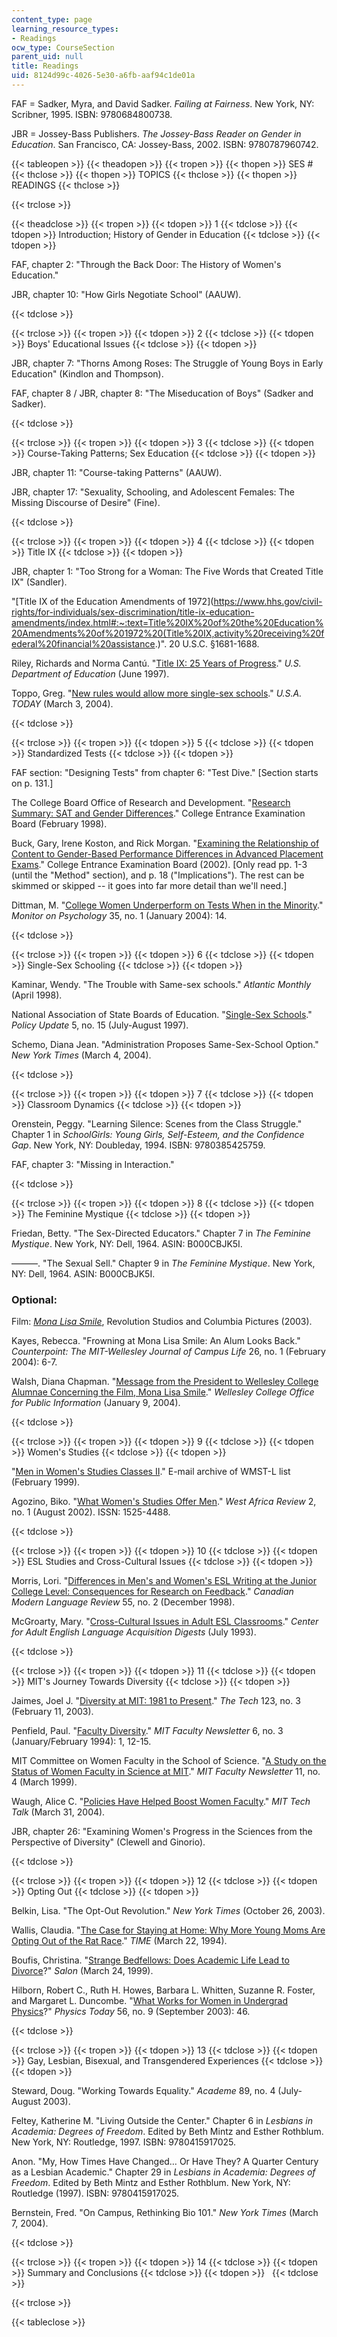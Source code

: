 ```yaml
---
content_type: page
learning_resource_types:
- Readings
ocw_type: CourseSection
parent_uid: null
title: Readings
uid: 8124d99c-4026-5e30-a6fb-aaf94c1de01a
---
```


FAF = Sadker, Myra, and David Sadker. _Failing at Fairness_. New York, NY: Scribner, 1995. ISBN: 9780684800738.

JBR = Jossey-Bass Publishers. _The Jossey-Bass Reader on Gender in Education_. San Francisco, CA: Jossey-Bass, 2002. ISBN: 9780787960742.

{{< tableopen >}}
{{< theadopen >}}
{{< tropen >}}
{{< thopen >}}
SES #
{{< thclose >}}
{{< thopen >}}
TOPICS
{{< thclose >}}
{{< thopen >}}
READINGS
{{< thclose >}}

{{< trclose >}}

{{< theadclose >}}
{{< tropen >}}
{{< tdopen >}}
1
{{< tdclose >}}
{{< tdopen >}}
Introduction; History of Gender in Education
{{< tdclose >}}
{{< tdopen >}}


FAF, chapter 2: "Through the Back Door: The History of Women's Education."

JBR, chapter 10: "How Girls Negotiate School" (AAUW).


{{< tdclose >}}

{{< trclose >}}
{{< tropen >}}
{{< tdopen >}}
2
{{< tdclose >}}
{{< tdopen >}}
Boys' Educational Issues
{{< tdclose >}}
{{< tdopen >}}


JBR, chapter 7: "Thorns Among Roses: The Struggle of Young Boys in Early Education" (Kindlon and Thompson).

FAF, chapter 8 / JBR, chapter 8: "The Miseducation of Boys" (Sadker and Sadker).


{{< tdclose >}}

{{< trclose >}}
{{< tropen >}}
{{< tdopen >}}
3
{{< tdclose >}}
{{< tdopen >}}
Course-Taking Patterns; Sex Education
{{< tdclose >}}
{{< tdopen >}}


JBR, chapter 11: "Course-taking Patterns" (AAUW).

JBR, chapter 17: "Sexuality, Schooling, and Adolescent Females: The Missing Discourse of Desire" (Fine).


{{< tdclose >}}

{{< trclose >}}
{{< tropen >}}
{{< tdopen >}}
4
{{< tdclose >}}
{{< tdopen >}}
Title IX
{{< tdclose >}}
{{< tdopen >}}


JBR, chapter 1: "Too Strong for a Woman: The Five Words that Created Title IX" (Sandler).

"[Title IX of the Education Amendments of 1972](https://www.hhs.gov/civil-rights/for-individuals/sex-discrimination/title-ix-education-amendments/index.html#:~:text=Title%20IX%20of%20the%20Education%20Amendments%20of%201972%20(Title%20IX,activity%20receiving%20federal%20financial%20assistance.)". 20 U.S.C. §1681-1688.

Riley, Richards and Norma Cantú. "[Title IX: 25 Years of Progress](http://www.ed.gov/pubs/TitleIX/index.html)." _U.S. Department of Education_ (June 1997).

Toppo, Greg. "[New rules would allow more single-sex schools](http://www.usatoday.com/news/education/2004-03-03-single-sex-schools-usat_x.htm)." _U.S.A. TODAY_ (March 3, 2004).


{{< tdclose >}}

{{< trclose >}}
{{< tropen >}}
{{< tdopen >}}
5
{{< tdclose >}}
{{< tdopen >}}
Standardized Tests
{{< tdclose >}}
{{< tdopen >}}


FAF section: "Designing Tests" from chapter 6: "Test Dive." \[Section starts on p. 131.\]

The College Board Office of Research and Development. "[Research Summary: SAT and Gender Differences](https://files.eric.ed.gov/fulltext/ED562837.pdf)." College Entrance Examination Board (February 1998).

Buck, Gary, Irene Koston, and Rick Morgan. "[Examining the Relationship of Content to Gender-Based Performance Differences in Advanced Placement Exams](https://files.eric.ed.gov/fulltext/ED561047.pdf)." College Entrance Examination Board (2002). \[Only read pp. 1-3 (until the "Method" section), and p. 18 ("Implications"). The rest can be skimmed or skipped -- it goes into far more detail than we'll need.\]

Dittman, M. "[College Women Underperform on Tests When in the Minority](http://www.apa.org/monitor/jan04/college.html)." _Monitor on Psychology_ 35, no. 1 (January 2004): 14.


{{< tdclose >}}

{{< trclose >}}
{{< tropen >}}
{{< tdopen >}}
6
{{< tdclose >}}
{{< tdopen >}}
Single-Sex Schooling
{{< tdclose >}}
{{< tdopen >}}


Kaminar, Wendy. "The Trouble with Same-sex schools." _Atlantic Monthly_ (April 1998).

National Association of State Boards of Education. "[Single-Sex Schools](http://www.detnews.com/apps/pbcs.dll/article?AID=/20071113/SCHOOLS/711130397/1026)." _Policy Update_ 5, no. 15 (July-August 1997).

Schemo, Diana Jean. "Administration Proposes Same-Sex-School Option." _New York Times_ (March 4, 2004).


{{< tdclose >}}

{{< trclose >}}
{{< tropen >}}
{{< tdopen >}}
7
{{< tdclose >}}
{{< tdopen >}}
Classroom Dynamics
{{< tdclose >}}
{{< tdopen >}}


Orenstein, Peggy. "Learning Silence: Scenes from the Class Struggle." Chapter 1 in _SchoolGirls: Young Girls, Self-Esteem, and the Confidence Gap_. New York, NY: Doubleday, 1994. ISBN: 9780385425759.

FAF, chapter 3: "Missing in Interaction."


{{< tdclose >}}

{{< trclose >}}
{{< tropen >}}
{{< tdopen >}}
8
{{< tdclose >}}
{{< tdopen >}}
The Feminine Mystique
{{< tdclose >}}
{{< tdopen >}}


Friedan, Betty. "The Sex-Directed Educators." Chapter 7 in _The Feminine Mystique_. New York, NY: Dell, 1964. ASIN: B000CBJK5I.

———. "The Sexual Sell." Chapter 9 in _The Feminine Mystique_. New York, NY: Dell, 1964. ASIN: B000CBJK5I.

### Optional:

Film: [_Mona Lisa Smile_](http://www.imdb.com/title/tt0304415/), Revolution Studios and Columbia Pictures (2003).

Kayes, Rebecca. "Frowning at Mona Lisa Smile: An Alum Looks Back." _Counterpoint: The MIT-Wellesley Journal of Campus Life_ 26, no. 1 (February 2004): 6-7.

Walsh, Diana Chapman. "[Message from the President to Wellesley College Alumnae Concerning the Film, Mona Lisa Smile](http://www.wellesley.edu/PublicAffairs/Wwire/2004/010904.html)." _Wellesley College Office for Public Information_ (January 9, 2004).


{{< tdclose >}}

{{< trclose >}}
{{< tropen >}}
{{< tdopen >}}
9
{{< tdclose >}}
{{< tdopen >}}
Women's Studies
{{< tdclose >}}
{{< tdopen >}}


"[Men in Women's Studies Classes II](https://userpages.umbc.edu/~korenman/wmst/men97_1.html)." E-mail archive of WMST-L list (February 1999).

Agozino, Biko. "[What Women's Studies Offer Men](http://www.africaknowledgeproject.org/index.php/war/article/view/433)." _West Africa Review_ 2, no. 1 (August 2002). ISSN: 1525-4488.


{{< tdclose >}}

{{< trclose >}}
{{< tropen >}}
{{< tdopen >}}
10
{{< tdclose >}}
{{< tdopen >}}
ESL Studies and Cross-Cultural Issues
{{< tdclose >}}
{{< tdopen >}}


Morris, Lori. "[Differences in Men's and Women's ESL Writing at the Junior College Level: Consequences for Research on Feedback](http://utpjournals.metapress.com/content/y3271k578w1glr72/)." _Canadian Modern Language Review_ 55, no. 2 (December 1998).

McGroarty, Mary. "[Cross-Cultural Issues in Adult ESL Classrooms](http://www.cal.org/caela/esl_resources/digests/cross_cultural.html)." _Center for Adult English Language Acquisition Digests_ (July 1993).


{{< tdclose >}}

{{< trclose >}}
{{< tropen >}}
{{< tdopen >}}
11
{{< tdclose >}}
{{< tdopen >}}
MIT's Journey Towards Diversity
{{< tdclose >}}
{{< tdopen >}}


Jaimes, Joel J. "[Diversity at MIT: 1981 to Present](http://www-tech.mit.edu/V123/N3/timeline.3f.html)." _The Tech_ 123, no. 3 (February 11, 2003).

Penfield, Paul. "[Faculty Diversity](http://www-mtl.mit.edu/~penfield/pubs/diversity.html)." _MIT Faculty Newsletter_ 6, no. 3 (January/February 1994): 1, 12-15.

MIT Committee on Women Faculty in the School of Science. "[A Study on the Status of Women Faculty in Science at MIT](http://web.mit.edu/fnl/women/women.html)." _MIT Faculty Newsletter_ 11, no. 4 (March 1999).

Waugh, Alice C. "[Policies Have Helped Boost Women Faculty](http://web.mit.edu/newsoffice/2004/fac-diversity-0331.html)." _MIT Tech Talk_ (March 31, 2004).

JBR, chapter 26: "Examining Women's Progress in the Sciences from the Perspective of Diversity" (Clewell and Ginorio).


{{< tdclose >}}

{{< trclose >}}
{{< tropen >}}
{{< tdopen >}}
12
{{< tdclose >}}
{{< tdopen >}}
Opting Out
{{< tdclose >}}
{{< tdopen >}}


Belkin, Lisa. "The Opt-Out Revolution." _New York Times_ (October 26, 2003).

Wallis, Claudia. "[The Case for Staying at Home: Why More Young Moms Are Opting Out of the Rat Race](http://content.time.com/time/covers/0,16641,20040322,00.html)." _TIME_ (March 22, 1994).

Boufis, Christina. "[Strange Bedfellows: Does Academic Life Lead to Divorce](http://www.salon.com/1999/03/25/24feature_5/)?" _Salon_ (March 24, 1999).

Hilborn, Robert C., Ruth H. Howes, Barbara L. Whitten, Suzanne R. Foster, and Margaret L. Duncombe. "[What Works for Women in Undergrad Physics](http://www.cirtl.net/node/5543)?" _Physics Today_ 56, no. 9 (September 2003): 46.


{{< tdclose >}}

{{< trclose >}}
{{< tropen >}}
{{< tdopen >}}
13
{{< tdclose >}}
{{< tdopen >}}
Gay, Lesbian, Bisexual, and Transgendered Experiences
{{< tdclose >}}
{{< tdopen >}}


Steward, Doug. "Working Towards Equality." _Academe_ 89, no. 4 (July-August 2003).

Feltey, Katherine M. "Living Outside the Center." Chapter 6 in _Lesbians in Academia: Degrees of Freedom_. Edited by Beth Mintz and Esther Rothblum. New York, NY: Routledge, 1997. ISBN: 9780415917025.

Anon. "My, How Times Have Changed… Or Have They? A Quarter Century as a Lesbian Academic." Chapter 29 in _Lesbians in Academia: Degrees of Freedom_. Edited by Beth Mintz and Esther Rothblum. New York, NY: Routledge (1997). ISBN: 9780415917025.

Bernstein, Fred. "On Campus, Rethinking Bio 101." _New York Times_ (March 7, 2004).


{{< tdclose >}}

{{< trclose >}}
{{< tropen >}}
{{< tdopen >}}
14
{{< tdclose >}}
{{< tdopen >}}
Summary and Conclusions
{{< tdclose >}}
{{< tdopen >}}
 
{{< tdclose >}}

{{< trclose >}}

{{< tableclose >}}